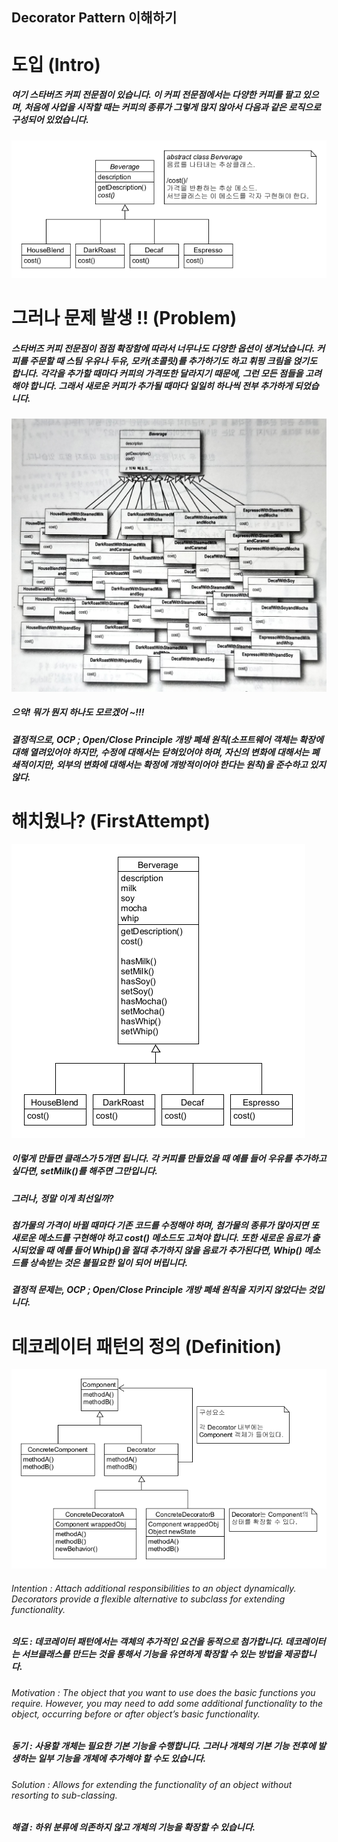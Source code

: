 ## Decorator Pattern 이해하기

# 도입 (Intro)
##### 여기 스타버즈 커피 전문점이 있습니다. 이 커피 전문점에서는 다양한 커피를 팔고 있으며, 처음에 사업을 시작할 때는 커피의 종류가 그렇게 많지 않아서 다음과 같은 로직으로 구성되어 있었습니다.
![inline-block](./Intro/Decorator-intro.png)

# 그러나 문제 발생 !! (Problem)
##### 스타버즈 커피 전문점이 점점 확장함에 따라서 너무나도 다양한 옵션이 생겨났습니다. 커피를 주문할 때 스팀 우유나 두유, 모카(초콜릿)를 추가하기도 하고 휘핑 크림을 얹기도 합니다. 각각을 추가할 때마다 커피의 가격또한 달라지기 때문에, 그런 모든 점들을 고려해야 합니다. 그래서 새로운 커피가 추가될 때마다 일일히 하나씩 전부 추가하게 되었습니다.
![inline-block](./Problem/Decorator-problem.jpg)
##### 으악! 뭐가 뭔지 하나도 모르겠어 ~!!!
##### 결정적으로, OCP ; Open/Close Principle 개방 폐쇄 원칙(소프트웨어 객체는 확장에 대해 열려있어야 하지만, 수정에 대해서는 닫혀있어야 하며, 자신의 변화에 대해서는 폐쇄적이지만, 외부의 변화에 대해서는 확정에 개방적이어야 한다는 원칙)을 준수하고 있지 않다. 

# 해치웠나? (FirstAttempt)
![inline-block](./FirstAttempt/Decorator-firstAttempt.png)
##### 이렇게 만들면 클래스가 5개면 됩니다. 각 커피를 만들었을 때 예를 들어 우유를 추가하고 싶다면, setMilk()를 해주면 그만입니다.
##### 그러나, 정말 이게 최선일까?
##### 첨가물의 가격이 바뀔 때마다 기존 코드를 수정해야 하며, 첨가물의 종류가 많아지면 또 새로운 메소드를 구현해야 하고 cost() 메소드도 고쳐야 합니다. 또한 새로운 음료가 출시되었을 때 예를 들어 Whip()을 절대 추가하지 않을 음료가 추가된다면, Whip() 메소드를 상속받는 것은 불필요한 일이 되어 버립니다.
##### 결정적 문제는, OCP ; Open/Close Principle 개방 폐쇄 원칙을 지키지 않았다는 것입니다.

# 데코레이터 패턴의 정의 (Definition)
![inline-block](./Definition/DecoratorPattern_definition.png)
###### Intention : Attach additional responsibilities to an object dynamically. Decorators provide a flexible alternative to subclass for extending functionality.
##### 의도 : 데코레이터 패턴에서는 객체의 추가적인 요건을 동적으로 첨가합니다. 데코레이터는 서브클래스를 만드는 것을 통해서 기능을 유연하게 확장할 수 있는 방법을 제공합니다.
###### Motivation : The object that you want to use does the basic functions you require. However, you may need to add some additional functionality to the object, occurring before or after object’s basic functionality.
##### 동기 : 사용할 개체는 필요한 기본 기능을 수행합니다. 그러나 개체의 기본 기능 전후에 발생하는 일부 기능을 개체에 추가해야 할 수도 있습니다.
###### Solution : Allows for extending the functionality of an object without resorting to sub-classing.
##### 해결 : 하위 분류에 의존하지 않고 개체의 기능을 확장할 수 있습니다.
